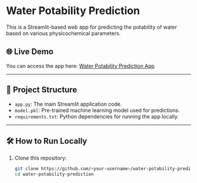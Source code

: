# Water Potability Prediction

This is a Streamlit-based web app for predicting the potability of water based on various physicochemical parameters.

## 🌐 Live Demo
You can access the app here: [Water Potability Prediction App](https://waterquality-prediction-tdjoinmutzwhh8j6fotayf.streamlit.app/)

---

## 📂 Project Structure
- `app.py`: The main Streamlit application code.
- `model.pkl`: Pre-trained machine learning model used for predictions.
- `requirements.txt`: Python dependencies for running the app locally.

---

## 🛠️ How to Run Locally

1. Clone this repository:
   ```bash
   git clone https://github.com/<your-username>/water-potability-prediction.git
   cd water-potability-prediction
